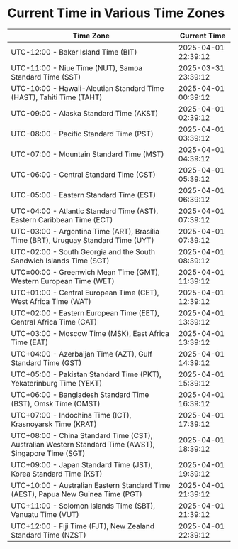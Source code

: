 # Current Time in Various Time Zones

| Time Zone | Current Time |
|-----------|--------------|
| UTC-12:00 - Baker Island Time (BIT) | 2025-04-01 22:39:12 |
| UTC-11:00 - Niue Time (NUT), Samoa Standard Time (SST) | 2025-03-31 23:39:12 |
| UTC-10:00 - Hawaii-Aleutian Standard Time (HAST), Tahiti Time (TAHT) | 2025-04-01 00:39:12 |
| UTC-09:00 - Alaska Standard Time (AKST) | 2025-04-01 02:39:12 |
| UTC-08:00 - Pacific Standard Time (PST) | 2025-04-01 03:39:12 |
| UTC-07:00 - Mountain Standard Time (MST) | 2025-04-01 04:39:12 |
| UTC-06:00 - Central Standard Time (CST) | 2025-04-01 05:39:12 |
| UTC-05:00 - Eastern Standard Time (EST) | 2025-04-01 06:39:12 |
| UTC-04:00 - Atlantic Standard Time (AST), Eastern Caribbean Time (ECT) | 2025-04-01 07:39:12 |
| UTC-03:00 - Argentina Time (ART), Brasília Time (BRT), Uruguay Standard Time (UYT) | 2025-04-01 07:39:12 |
| UTC-02:00 - South Georgia and the South Sandwich Islands Time (SGT) | 2025-04-01 08:39:12 |
| UTC±00:00 - Greenwich Mean Time (GMT), Western European Time (WET) | 2025-04-01 11:39:12 |
| UTC+01:00 - Central European Time (CET), West Africa Time (WAT) | 2025-04-01 12:39:12 |
| UTC+02:00 - Eastern European Time (EET), Central Africa Time (CAT) | 2025-04-01 13:39:12 |
| UTC+03:00 - Moscow Time (MSK), East Africa Time (EAT) | 2025-04-01 13:39:12 |
| UTC+04:00 - Azerbaijan Time (AZT), Gulf Standard Time (GST) | 2025-04-01 14:39:12 |
| UTC+05:00 - Pakistan Standard Time (PKT), Yekaterinburg Time (YEKT) | 2025-04-01 15:39:12 |
| UTC+06:00 - Bangladesh Standard Time (BST), Omsk Time (OMST) | 2025-04-01 16:39:12 |
| UTC+07:00 - Indochina Time (ICT), Krasnoyarsk Time (KRAT) | 2025-04-01 17:39:12 |
| UTC+08:00 - China Standard Time (CST), Australian Western Standard Time (AWST), Singapore Time (SGT) | 2025-04-01 18:39:12 |
| UTC+09:00 - Japan Standard Time (JST), Korea Standard Time (KST) | 2025-04-01 19:39:12 |
| UTC+10:00 - Australian Eastern Standard Time (AEST), Papua New Guinea Time (PGT) | 2025-04-01 21:39:12 |
| UTC+11:00 - Solomon Islands Time (SBT), Vanuatu Time (VUT) | 2025-04-01 21:39:12 |
| UTC+12:00 - Fiji Time (FJT), New Zealand Standard Time (NZST) | 2025-04-01 22:39:12 |
